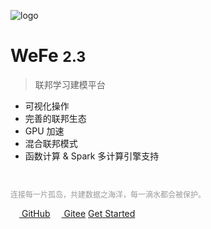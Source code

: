 <!-- 封面 -->

![logo](_media/icon.svg)

# WeFe <small>2.3</small>

> 联邦学习建模平台

- 可视化操作
- 完善的联邦生态
- GPU 加速
- 混合联邦模式
- 函数计算 & Spark 多计算引擎支持

<br>
<p style="text-shadow:0.1em 0.1em #fff;color:#999;font-size:12px">连接每一片孤岛，共建数据之海洋，每一滴水都会被保护。</p>

[<img src="https://github.githubassets.com/favicons/favicon.png" style="width:14px"/> GitHub](https://github.com/tianmiantech/WeFe)
[<img src="https://gitee.com/favicon.ico" style="width:14px"/> Gitee](https://gitee.com/tianmiantech/WeFe)
[Get Started](#WeFe)

